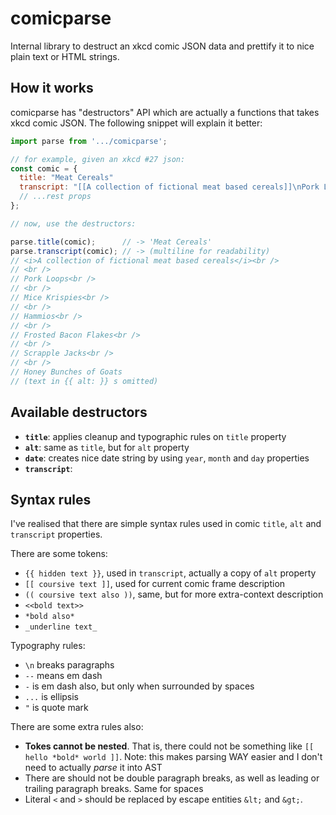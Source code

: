 # comicparse

Internal library to destruct an xkcd comic JSON data and prettify it to nice plain text or HTML strings.

## How it works

comicparse has "destructors" API which are actually a functions that takes xkcd comic JSON. The following snippet will explain it better:

```js
import parse from '.../comicparse';

// for example, given an xkcd #27 json:
const comic = {
  title: "Meat Cereals"
  transcript: "[[A collection of fictional meat based cereals]]\nPork Loops\nMice Krispies\nHammios\nFrosted Bacon Flakes\nScrapple Jacks\nHoney Bunches of Goats\n{{Alt: Disgusting}"
  // ...rest props
};

// now, use the destructors:

parse.title(comic);      // -> 'Meat Cereals'
parse.transcript(comic); // -> (multiline for readability)
// <i>A collection of fictional meat based cereals</i><br />
// <br />
// Pork Loops<br />
// <br />
// Mice Krispies<br />
// <br />
// Hammios<br />
// <br />
// Frosted Bacon Flakes<br />
// <br />
// Scrapple Jacks<br />
// <br />
// Honey Bunches of Goats
// (text in {{ alt: }} s omitted)
```

## Available destructors

  - **`title`**: applies cleanup and typographic rules on `title` property
  - **`alt`**: same as `title`, but for `alt` property
  - **`date`**: creates nice date string by using `year`, `month` and `day` properties
  - **`transcript`**:

## Syntax rules

I've realised that there are simple syntax rules used in comic `title`, `alt` and `transcript` properties.

There are some tokens:

  - `{{ hidden text }}`, used in `transcript`, actually a copy of `alt` property
  - `[[ coursive text ]]`, used for current comic frame description
  - `(( coursive text also ))`, same, but for more extra-context description
  - `<<bold text>>`
  - `*bold also*`
  - `_underline text_`

Typography rules:

  - `\n` breaks paragraphs
  - `--` means em dash
  - `-` is em dash also, but only when surrounded by spaces
  - `...` is ellipsis
  - `"` is quote mark

There are some extra rules also:

  - **Tokes cannot be nested**. That is, there could not be something like `[[ hello *bold* world ]]`. Note: this makes parsing WAY easier and I don't need to actually *parse* it into AST
  - There are should not be double paragraph breaks, as well as leading or trailing paragraph breaks. Same for spaces
  - Literal `<` and `>` should be replaced by escape entities `&lt;` and `&gt;`.
